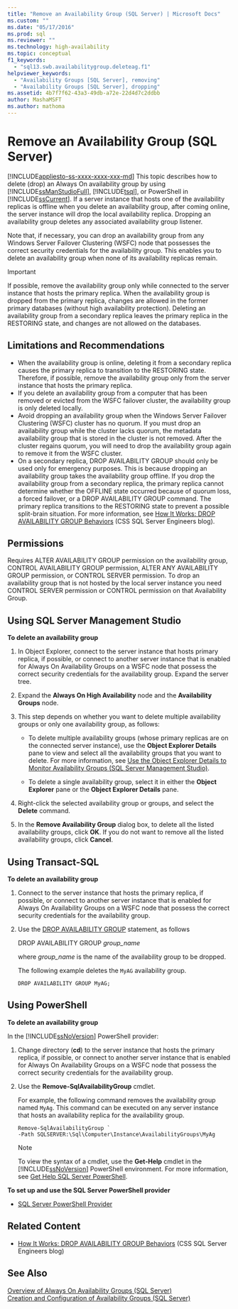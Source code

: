 ```yaml
---
title: "Remove an Availability Group (SQL Server) | Microsoft Docs"
ms.custom: ""
ms.date: "05/17/2016"
ms.prod: sql
ms.reviewer: ""
ms.technology: high-availability
ms.topic: conceptual
f1_keywords: 
  - "sql13.swb.availabilitygroup.deleteag.f1"
helpviewer_keywords: 
  - "Availability Groups [SQL Server], removing"
  - "Availability Groups [SQL Server], dropping"
ms.assetid: 4b7f7f62-43a3-49db-a72e-22d4d7c2ddbb
author: MashaMSFT
ms.author: mathoma
---
```

# Remove an Availability Group (SQL Server)
[!INCLUDE[appliesto-ss-xxxx-xxxx-xxx-md](../../../includes/appliesto-ss-xxxx-xxxx-xxx-md.md)]
  This topic describes how to delete (drop) an Always On availability group by using [!INCLUDE[ssManStudioFull](../../../includes/ssmanstudiofull-md.md)], [!INCLUDE[tsql](../../../includes/tsql-md.md)], or PowerShell in [!INCLUDE[ssCurrent](../../../includes/sscurrent-md.md)]. If a server instance that hosts one of the availability replicas is offline when you delete an availability group, after coming online, the server instance will drop the local availability replica. Dropping an availability group deletes any associated availability group listener.  
  
 Note that, if necessary, you can drop an availability group from any Windows Server Failover Clustering (WSFC) node that possesses the correct security credentials for the availability group. This enables you to delete an availability group when none of its availability replicas remain.  
  
> [!IMPORTANT]  
>  If possible, remove the availability group only while connected to the server instance that hosts the primary replica. When the availability group is dropped from the primary replica, changes are allowed in the former primary databases (without high availability protection). Deleting an availability group from a secondary replica leaves the primary replica in the RESTORING state, and changes are not allowed on the databases.  

  
## <a name="Restrictions"></a> Limitations and Recommendations  
  
-   When the availability group is online, deleting it from a secondary replica causes the primary replica to transition to the RESTORING state. Therefore, if possible, remove the availability group only from the server instance that hosts the primary replica.    
-   If you delete an availability group from a computer that has been removed or evicted from the WSFC failover cluster, the availability group is only deleted locally. 
-   Avoid dropping an availability group when the Windows Server Failover Clustering (WSFC) cluster has no quorum. If you must drop an availability group while the cluster lacks quorum, the metadata availability group that is stored in the cluster is not removed. After the cluster regains quorum, you will need to drop the availability group again to remove it from the WSFC cluster.    
-   On a secondary replica, DROP AVAILABILITY GROUP should only be used only for emergency purposes. This is because dropping an availability group takes the availability group offline. If you drop the availability group from a secondary replica, the primary replica cannot determine whether the OFFLINE state occurred because of quorum loss, a forced failover, or a DROP AVAILABILITY GROUP command. The primary replica transitions to the RESTORING state to prevent a possible split-brain situation. For more information, see [How It Works: DROP AVAILABILITY GROUP Behaviors](https://blogs.msdn.com/b/psssql/archive/2012/06/13/how-it-works-drop-availability-group-behaviors.aspx) (CSS SQL Server Engineers blog).  
  
##  <a name="Permissions"></a> Permissions  
 Requires ALTER AVAILABILITY GROUP permission on the availability group, CONTROL AVAILABILITY GROUP permission, ALTER ANY AVAILABILITY GROUP permission, or CONTROL SERVER permission. To drop an availability group that is not hosted by the local server instance you need CONTROL SERVER permission or CONTROL permission on that Availability Group.  
  
##  <a name="SSMSProcedure"></a> Using SQL Server Management Studio  
 **To delete an availability group**  
  
1.  In Object Explorer, connect to the server instance that hosts primary replica, if possible, or connect to another server instance that is enabled for Always On Availability Groups on a WSFC node that possess the correct security credentials for the availability group. Expand the server tree.  
  
2.  Expand the **Always On High Availability** node and the **Availability Groups** node.  
  
3.  This step depends on whether you want to delete multiple availability groups or only one availability group, as follows:  
  
    -   To delete multiple availability groups (whose primary replicas are on the connected server instance), use the **Object Explorer Details** pane to view and select all the availability groups that you want to delete. For more information, see [Use the Object Explorer Details to Monitor Availability Groups &#40;SQL Server Management Studio&#41;](../../../database-engine/availability-groups/windows/use-object-explorer-details-to-monitor-availability-groups.md).  
  
    -   To delete a single availability group, select it in either the **Object Explorer** pane or the **Object Explorer Details** pane.  
  
4.  Right-click the selected availability group or groups, and select the **Delete** command.  
  
5.  In the **Remove Availability Group** dialog box, to delete all the listed availability groups, click **OK**. If you do not want to remove all the listed availability groups, click **Cancel**.  
  
##  <a name="TsqlProcedure"></a> Using Transact-SQL  
 **To delete an availability group**  
  
1.  Connect to the server instance that hosts the primary replica, if possible, or connect to another server instance that is enabled for Always On Availability Groups on a WSFC node that possess the correct security credentials for the availability group.  
  
2.  Use the [DROP AVAILABILITY GROUP](../../../t-sql/statements/drop-availability-group-transact-sql.md) statement, as follows  
  
     DROP AVAILABILITY GROUP *group_name*  
  
     where *group_name* is the name of the availability group to be dropped.  
  
     The following example deletes the `MyAG` availability group.  
  
    ```  
    DROP AVAILABILITY GROUP MyAG;  
    ```  
  
##  <a name="PowerShellProcedure"></a> Using PowerShell  
 **To delete an availability group**  
  
 In the [!INCLUDE[ssNoVersion](../../../includes/ssnoversion-md.md)] PowerShell provider:  
  
1.  Change directory (**cd**) to the server instance that hosts the primary replica, if possible, or connect to another server instance that is enabled for Always On Availability Groups on a WSFC node that possess the correct security credentials for the availability group.  
  
2.  Use the **Remove-SqlAvailabilityGroup** cmdlet.  
  
     For example, the following command removes the availability group named `MyAg`. This command can be executed on any server instance that hosts an availability replica for the availability group.  
  
    ```  
    Remove-SqlAvailabilityGroup `   
    -Path SQLSERVER:\Sql\Computer\Instance\AvailabilityGroups\MyAg  
    ```  
  
    > [!NOTE]  
    >  To view the syntax of a cmdlet, use the **Get-Help** cmdlet in the [!INCLUDE[ssNoVersion](../../../includes/ssnoversion-md.md)] PowerShell environment. For more information, see [Get Help SQL Server PowerShell](../../../relational-databases/scripting/get-help-sql-server-powershell.md).  
  
 **To set up and use the SQL Server PowerShell provider**  
  
-   [SQL Server PowerShell Provider](../../../relational-databases/scripting/sql-server-powershell-provider.md)  
  
##  <a name="RelatedContent"></a> Related Content  
  
-   [How It Works: DROP AVAILABILITY GROUP Behaviors](https://blogs.msdn.com/b/psssql/archive/2012/06/13/how-it-works-drop-availability-group-behaviors.aspx) (CSS SQL Server Engineers blog)  
  
## See Also  
 [Overview of Always On Availability Groups &#40;SQL Server&#41;](../../../database-engine/availability-groups/windows/overview-of-always-on-availability-groups-sql-server.md)   
 [Creation and Configuration of Availability Groups &#40;SQL Server&#41;](../../../database-engine/availability-groups/windows/creation-and-configuration-of-availability-groups-sql-server.md)  
  
  
